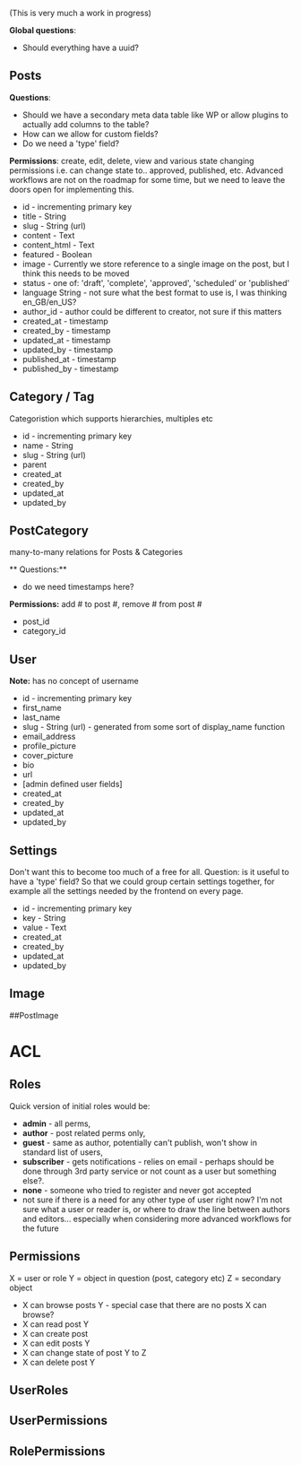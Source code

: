 (This is very much a work in progress)

**Global questions**: 
 * Should everything have a uuid?

## Posts

**Questions**: 
 * Should we have a secondary meta data table like WP or allow plugins to actually add columns to the table? 
 * How can we allow for custom fields?
 * Do we need a 'type' field?

**Permissions**: create, edit, delete, view and various state changing permissions i.e. can change state to.. approved, published, etc. 
Advanced workflows are not on the roadmap for some time, but we need to leave the doors open for implementing this.

- id - incrementing primary key
- title - String
- slug - String (url)
- content - Text
- content_html - Text
- featured - Boolean
- image - Currently we store reference to a single image on the post, but I think this needs to be moved 
- status - one of: 'draft', 'complete', 'approved', 'scheduled' or 'published'
- language String - not sure what the best format to use is, I was thinking en_GB/en_US?
- author_id - author could be different to creator, not sure if this matters
- created_at - timestamp
- created_by - timestamp
- updated_at - timestamp
- updated_by - timestamp
- published_at - timestamp
- published_by - timestamp

## Category / Tag

Categoristion which supports hierarchies, multiples etc

- id - incrementing primary key
- name - String
- slug - String (url)
- parent
- created_at
- created_by
- updated_at
- updated_by

## PostCategory

many-to-many relations for Posts & Categories

** Questions:** 
 * do we need timestamps here?

**Permissions:** add # to post #, remove # from post #

- post_id
- category_id

## User

**Note:** has no concept of username

- id - incrementing primary key
- first_name
- last_name
- slug - String (url) - generated from some sort of display_name function
- email_address
- profile_picture
- cover_picture
- bio
- url
- [admin defined user fields]
- created_at
- created_by
- updated_at
- updated_by

## Settings

Don't want this to become too much of a free for all. 
Question: is it useful to have a 'type' field? So that we could group certain settings together, for example all the settings needed by the frontend on every page.

- id - incrementing primary key
- key - String
- value - Text
- created_at
- created_by
- updated_at
- updated_by

## Image

##PostImage
      


# ACL
## Roles

Quick version of initial roles would be:

- **admin** - all perms, 
- **author** - post related perms only, 
- **guest** - same as author, potentially can't publish, won't show in standard list of users, 
- **subscriber** - gets notifications - relies on email - perhaps should be done through 3rd party service or not count as a user but something else?. 
- **none** - someone who tried to register and never got accepted
- not sure if there is a need for any other type of user right now? I'm not sure what a user or reader is, or where to draw the line between authors and editors... especially when considering more advanced workflows for the future

## Permissions

X = user or role
Y = object in question (post, category etc)
Z = secondary object

* X can browse posts Y - special case that there are no posts X can browse?
* X can read post Y
* X can create post
* X can edit posts Y
* X can change state of post Y to Z
* X can delete post Y

## UserRoles
## UserPermissions
## RolePermissions